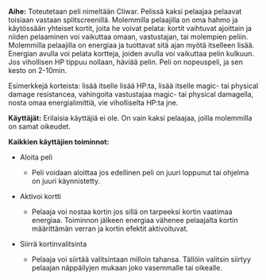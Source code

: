 **Aihe:** Toteutetaan peli nimeltään Cliwar. Pelissä kaksi pelaajaa pelaavat toisiaan vastaan splitscreenillä. Molemmilla pelaajilla on oma hahmo ja käytössään yhteiset kortit, joita he voivat pelata: kortit vaihtuvat ajoittain ja niiden pelaaminen voi vaikuttaa omaan, vastustajan, tai molempien peliin. Molemmilla pelaajilla on energiaa ja tuottavat sitä ajan myötä itselleen lisää. Energian avulla voi pelata kortteja, joiden avulla voi vaikuttaa pelin kulkuun. Jos vihollisen HP tippuu nollaan, häviää pelin. Peli on nopeuspeli, ja sen kesto on 2-10min.

Esimerkkejä korteista: lisää itselle lisää HP:ta, lisää itselle magic- tai physical damage resistancea, vahingoita vastustajaa magic- tai physical damagella, nosta omaa energialimittiä, vie viholliselta HP:ta jne.

**Käyttäjät:** Erilaisia käyttäjiä ei ole. On vain kaksi pelaajaa, joilla molemmilla on samat oikeudet.

**Kaikkien käyttäjien toiminnot:**
- Aloita peli
  - Peli voidaan aloittaa jos edellinen peli on juuri loppunut tai ohjelma on juuri käynnistetty.

- Aktivoi kortti
  - Pelaaja voi nostaa kortin jos sillä on tarpeeksi kortin vaatimaa energiaa. Toiminnon jälkeen energiaa vähenee pelaajalta kortin määrittämän verran ja kortin efektit aktivoituvat.

- Siirrä kortinvalitsinta
  - Pelaaja voi siirtää valitsintaan milloin tahansa. Tällöin valitsin siirtyy pelaajan näppäilyjen mukaan joko vasemmalle tai oikealle.
